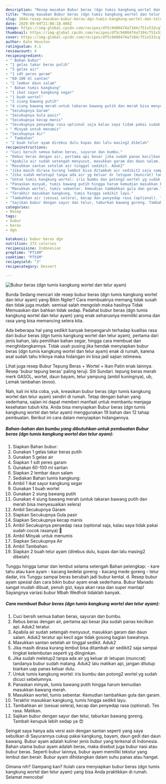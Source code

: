 ```yaml
---
description: "Resep masakan Bubur beras (dgn tumis kangkung wortel dan telur ayam) | Bahan Membuat Bubur beras (dgn tumis kangkung wortel dan telur ayam) Yang Enak Dan Lezat"
title: "Resep masakan Bubur beras (dgn tumis kangkung wortel dan telur ayam) | Bahan Membuat Bubur beras (dgn tumis kangkung wortel dan telur ayam) Yang Enak Dan Lezat"
slug: 1044-resep-masakan-bubur-beras-dgn-tumis-kangkung-wortel-dan-telur-ayam-bahan-membuat-bubur-beras-dgn-tumis-kangkung-wortel-dan-telur-ayam-yang-enak-dan-lezat
date: 2020-09-04T21:08:18.086Z
image: https://img-global.cpcdn.com/recipes/df5c9400474a7104/751x532cq70/bubur-beras-dgn-tumis-kangkung-wortel-dan-telur-ayam-foto-resep-utama.jpg
thumbnail: https://img-global.cpcdn.com/recipes/df5c9400474a7104/751x532cq70/bubur-beras-dgn-tumis-kangkung-wortel-dan-telur-ayam-foto-resep-utama.jpg
cover: https://img-global.cpcdn.com/recipes/df5c9400474a7104/751x532cq70/bubur-beras-dgn-tumis-kangkung-wortel-dan-telur-ayam-foto-resep-utama.jpg
author: Kate Houston
ratingvalue: 4.1
reviewcount: 4
recipeingredient:
- " Bahan bubur"
- "1 gelas takar beras putih"
- "5 gelas air"
- "1 sdt peres garam"
- "60-100 ml santan"
- "2 lembar daun salam"
- " Bahan tumis kangkung"
- "1 ikat sayur kangkung segar"
- "1 buah wortel"
- "2 siung bawang putih"
- "4 siung bawang merah untuk takaran bawang putih dan merah bisa menyesuaikan selera"
- "Secukupnya Garam"
- "Secukupnya Gula pasir"
- "Secukupnya kecap manis"
- "Secukupnya penyedap rasa optional saja kalau saya tidak pakai sudah cocok rasanya "
- " Minyak untuk menumis"
- "Secukupnya Air"
- " Tambahan"
- "2 buah telur ayam direbus dulu kupas dan lalu masing2 dibelah"
recipeinstructions:
- "Cuci bersih semua bahan beras, sayuran dan bumbu."
- "Rebus beras dengan air, pertama api besar jika sudah panas kecilkan api. Aduk2 teratur."
- "Apabila air sudah setengah menyusut, masukkan garam dan daun salam. Aduk2 teratur api kecil agar tidak gosong bagian bawahnya."
- "Masukkan santan setelah air tinggal sedikit. Aduk2"
- "Jika masih dirasa kurang lembut bisa ditambah air sedikit2 saja sampai tingkat kelembutan seperti yg diinginkan."
- "Jika sudah meletup2 tanpa ada air yg keluar dr letupan (muncrat) tandanya bubur sudah matang. Aduk2 lalu matikan api, jangan ditutup biarkan uap panas keluar dulu."
- "Untuk tumis kangkung wortel: iris bumbu dan potong2 wortel yg sudah dicuci sebelumnya."
- "Panaskan minyak, tumis bawang putih hingga harum kemudian masukkan bawang merah."
- "Masukkan wortel, tumis sebentar. Kemudian tambahkan gula dan garam."
- "Terakhir masukkan kangkung, tumis hingga sedikit layu."
- "Tambahkan air (sesuai selera), kecap dan penyedap rasa (optional). Tes rasa. Matikan."
- "Sajikan bubur dengan sayur dan telur, taburkan bawang goreng. Tambah kerupuk lebih sedap ya 😍"
categories:
- Resep
tags:
- bubur
- beras
- dgn

katakunci: bubur beras dgn 
nutrition: 273 calories
recipecuisine: Indonesian
preptime: "PT14M"
cooktime: "PT55M"
recipeyield: "3"
recipecategory: Dessert

---
```



![Bubur beras (dgn tumis kangkung wortel dan telur ayam)](https://img-global.cpcdn.com/recipes/df5c9400474a7104/751x532cq70/bubur-beras-dgn-tumis-kangkung-wortel-dan-telur-ayam-foto-resep-utama.jpg)

Bunda Sedang mencari ide resep bubur beras (dgn tumis kangkung wortel dan telur ayam) yang Bikin Ngiler? Cara membuatnya memang tidak susah dan tidak juga mudah. semisal salah mengolah maka hasilnya Tidak Memuaskan dan bahkan tidak sedap. Padahal bubur beras (dgn tumis kangkung wortel dan telur ayam) yang enak seharusnya memiliki aroma dan rasa yang bisa memancing selera kita.

Ada beberapa hal yang sedikit banyak berpengaruh terhadap kualitas rasa dari bubur beras (dgn tumis kangkung wortel dan telur ayam), pertama dari jenis bahan, lalu pemilihan bahan segar, hingga cara membuat dan menghidangkannya. Tidak usah pusing jika hendak menyiapkan bubur beras (dgn tumis kangkung wortel dan telur ayam) enak di rumah, karena asal sudah tahu triknya maka hidangan ini bisa jadi sajian istimewa.

Lihat juga resep Bubur Tepung Beras + Wortel + Ikan Patin enak lainnya. Resep &#39;bubur tepung beras&#39; paling teruji. Siti Sundari. tepung beras merah merk GASOL, wortel, daun bayam, telur yampung (ambil kuningnya), ub, Lemak tambahan (evoo).


Nah, kali ini kita coba, yuk, kreasikan bubur beras (dgn tumis kangkung wortel dan telur ayam) sendiri di rumah. Tetap dengan bahan yang sederhana, sajian ini dapat memberi manfaat untuk membantu menjaga kesehatan tubuh kita. Anda bisa menyiapkan Bubur beras (dgn tumis kangkung wortel dan telur ayam) menggunakan 19 bahan dan 12 tahap pembuatan. Berikut ini cara dalam menyiapkan hidangannya.

<!--inarticleads1-->

##### Bahan-bahan dan bumbu yang dibutuhkan untuk pembuatan Bubur beras (dgn tumis kangkung wortel dan telur ayam):

1. Siapkan  Bahan bubur:
1. Gunakan 1 gelas takar beras putih
1. Gunakan 5 gelas air
1. Siapkan 1 sdt peres garam
1. Gunakan 60-100 ml santan
1. Siapkan 2 lembar daun salam
1. Sediakan  Bahan tumis kangkung:
1. Ambil 1 ikat sayur kangkung segar
1. Gunakan 1 buah wortel
1. Gunakan 2 siung bawang putih
1. Gunakan 4 siung bawang merah (untuk takaran bawang putih dan merah bisa menyesuaikan selera)
1. Ambil Secukupnya Garam
1. Siapkan Secukupnya Gula pasir
1. Siapkan Secukupnya kecap manis
1. Ambil Secukupnya penyedap rasa (optional saja, kalau saya tidak pakai sudah cocok rasanya) 🤗
1. Ambil  Minyak untuk menumis
1. Siapkan Secukupnya Air
1. Ambil  Tambahan:
1. Siapkan 2 buah telur ayam (direbus dulu, kupas dan lalu masing2 dibelah)


Tunggu hingga lumar dan lembut selama setengah Bahan pelengkap: - kare tahu atau kare ayam - kacang kedelai goreng - kacang mede goreng - telur dadar, iris Tunggu sampai beras berubah jadi bubur kental. d. Resep bubur ayam spesial dan cara bikin bubur ayam enak sederhana. Bubur Manado sangat mudah dibuat, penuh gizi, kaya akan rasa dan super mantap! Sayangnya variasi bubur Mbah Wedhok tidaklah banyak. 

<!--inarticleads2-->

##### Cara membuat Bubur beras (dgn tumis kangkung wortel dan telur ayam):

1. Cuci bersih semua bahan beras, sayuran dan bumbu.
1. Rebus beras dengan air, pertama api besar jika sudah panas kecilkan api. Aduk2 teratur.
1. Apabila air sudah setengah menyusut, masukkan garam dan daun salam. Aduk2 teratur api kecil agar tidak gosong bagian bawahnya.
1. Masukkan santan setelah air tinggal sedikit. Aduk2
1. Jika masih dirasa kurang lembut bisa ditambah air sedikit2 saja sampai tingkat kelembutan seperti yg diinginkan.
1. Jika sudah meletup2 tanpa ada air yg keluar dr letupan (muncrat) tandanya bubur sudah matang. Aduk2 lalu matikan api, jangan ditutup biarkan uap panas keluar dulu.
1. Untuk tumis kangkung wortel: iris bumbu dan potong2 wortel yg sudah dicuci sebelumnya.
1. Panaskan minyak, tumis bawang putih hingga harum kemudian masukkan bawang merah.
1. Masukkan wortel, tumis sebentar. Kemudian tambahkan gula dan garam.
1. Terakhir masukkan kangkung, tumis hingga sedikit layu.
1. Tambahkan air (sesuai selera), kecap dan penyedap rasa (optional). Tes rasa. Matikan.
1. Sajikan bubur dengan sayur dan telur, taburkan bawang goreng. Tambah kerupuk lebih sedap ya 😍


Seingat saya hanya ada versi asin dengan santan seperti yang saya sebutkan di Sayurannya cukup pakai kangkung, bayam, daun gedi dan daun bawang. Bubur ayam adalah kuliner jenis bubur yang terkenal di Indonesia. Bahan utama bubur ayam adalah beras, maka disebut juga bubur nasi atau bubur beras. Seperti bubur lainnya, bubur ayam memiliki tekstur yang lembut dan berair. Bubur ayam dihidangkan dalam suhu panas atau hangat. 

Gimana nih? Gampang kan? Itulah cara menyiapkan bubur beras (dgn tumis kangkung wortel dan telur ayam) yang bisa Anda praktikkan di rumah. Selamat mencoba!
